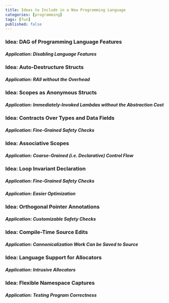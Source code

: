 ```yaml
---
title: Ideas to Include in a New Programming Language
categories: [programming]
tags: [fun]
published: false
---
```

<!-- {% raw %} -->
<!-- {% include refc-small.html text="ref commit" commit="3cad965..." %} -->
<!-- {% include ref-commit.html text="ref commit" commit="3cad965..." %} -->
<!-- {% endraw %} -->

### Idea: DAG of Programming Language Features

##### Application: Disabling Language Features

### Idea: Auto-Destructure Structs

##### Application: RAII without the Overhead

### Idea: Scopes as Anonymous Structs

##### Application: Immediately-Invoked Lambdas without the Abstraction Cost

### Idea: Contracts Over Types and Data Fields

##### Application: Fine-Grained Safety Checks

### Idea: Associative Scopes

##### Application: Coarse-Grained (i.e. Declarative) Control Flow

### Idea: Loop Invariant Declaration

##### Application: Fine-Grained Safety Checks

##### Application: Easier Optimization

### Idea: Orthogonal Pointer Annotations

##### Application: Customizable Safety Checks

### Idea: Compile-Time Source Edits

##### Application: Cannonicalization Work Can be Saved to Source

### Idea: Language Support for Allocators

##### Application: Intrusive Allocators

### Idea: Flexible Namespace Captures

##### Application: Testing Program Correctness
